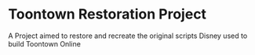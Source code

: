 # Toontown Restoration Project

A Project aimed to restore and recreate the original scripts Disney used to build Toontown Online
